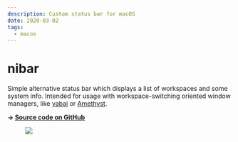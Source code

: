 ```yaml
---
description: Custom status bar for macOS
date: 2020-03-02
tags:
  - macos
---
```


# nibar

Simple alternative status bar which displays a list of workspaces and some
system info. Intended for usage with workspace-switching oriented window
managers, like [yabai](https://github.com/koekeishiya/yabai) or
[Amethyst](https://github.com/ianyh/Amethyst).

**-> [Source code on GitHub](https://github.com/kkga/nibar)**

<figure class="full-bleed">
  <img src="https://raw.githubusercontent.com/kkga/nibar/master/ss.png" />
</figure>
